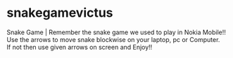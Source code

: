 # snakegamevictus
Snake Game | Remember the snake game we used to play in Nokia Mobile!!<br>
Use the arrows to move snake blockwise on your laptop, pc or Computer.<br>
If not then use given arrows on screen and Enjoy!!<br>
